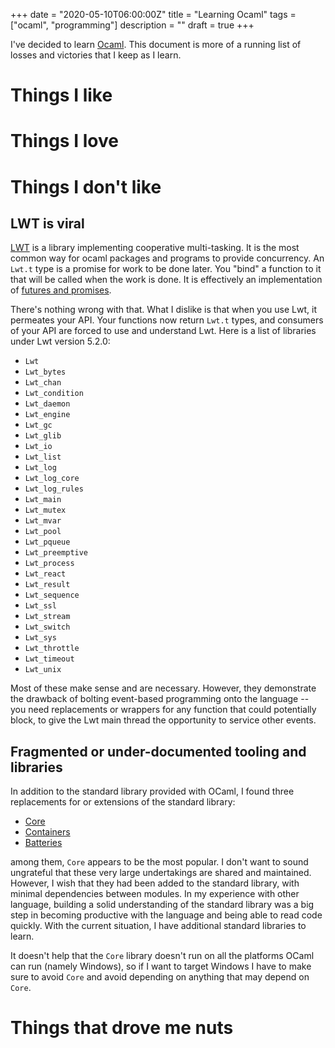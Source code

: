 +++
date = "2020-05-10T06:00:00Z"
title = "Learning Ocaml"
tags = ["ocaml", "programming"]
description = ""
draft = true
+++

I've decided to learn [Ocaml](https://ocaml.org/). This document is more of
a running list of losses and victories that I keep as I learn.


# Things I like

# Things I love

# Things I don't like

## LWT is viral

[LWT](https://ocsigen.org/lwt/) is a library implementing cooperative
multi-tasking. It is the most common way for ocaml packages and programs
to provide concurrency. An `Lwt.t` type is a promise for work to be
done later. You "bind" a function to it that will be called when the
work is done. It is effectively an implementation of [futures and
promises](https://en.wikipedia.org/wiki/Futures_and_promises).

There's nothing wrong with that. What I dislike is that when you use Lwt,
it permeates your API. Your functions now return `Lwt.t` types, and consumers
of your API are forced to use and understand Lwt. Here is a list of libraries
under Lwt version 5.2.0:

- `Lwt`
- `Lwt_bytes`
- `Lwt_chan`
- `Lwt_condition`
- `Lwt_daemon`
- `Lwt_engine`
- `Lwt_gc`
- `Lwt_glib`
- `Lwt_io`
- `Lwt_list`
- `Lwt_log`
- `Lwt_log_core`
- `Lwt_log_rules`
- `Lwt_main`
- `Lwt_mutex`
- `Lwt_mvar`
- `Lwt_pool`
- `Lwt_pqueue`
- `Lwt_preemptive`
- `Lwt_process`
- `Lwt_react`
- `Lwt_result`
- `Lwt_sequence`
- `Lwt_ssl`
- `Lwt_stream`
- `Lwt_switch`
- `Lwt_sys`
- `Lwt_throttle`
- `Lwt_timeout`
- `Lwt_unix`

Most of these make sense and are necessary. However, they demonstrate the
drawback of bolting event-based programming onto the language -- you need
replacements or wrappers for any function that could potentially block,
to give the Lwt main thread the opportunity to service other events.

## Fragmented or under-documented tooling and libraries

In addition to the standard library provided with OCaml, I found three
replacements for or extensions of the standard library:

* [Core](https://opensource.janestreet.com/core/)
* [Containers](https://c-cube.github.io/ocaml-containers/)
* [Batteries](http://batteries.forge.ocamlcore.org/)

among them, `Core` appears to be the most popular. I don't want to
sound ungrateful that these very large undertakings are shared and
maintained. However, I wish that they had been added to the standard library,
with minimal dependencies between modules. In my experience with other
language, building a solid understanding of the standard library was a big
step in becoming productive with the language and being able to read code
quickly. With the current situation, I have additional standard libraries
to learn.

It doesn't help that the `Core` library doesn't run on all the platforms OCaml
can run (namely Windows), so if I want to target Windows I have to make sure
to avoid `Core` and avoid depending on anything that may depend on `Core`.

# Things that drove me nuts

